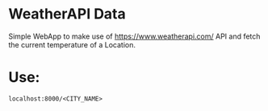 # WeatherAPI Data
 Simple WebApp to make use of https://www.weatherapi.com/ API and fetch the current temperature of a Location.

# Use:
    localhost:8000/<CITY_NAME>